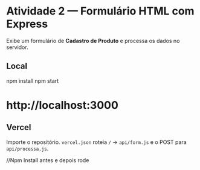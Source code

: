 # Atividade 2 — Formulário HTML com Express

Exibe um formulário de **Cadastro de Produto** e processa os dados no servidor.

## Local
npm install
npm start
# http://localhost:3000

## Vercel
Importe o repositório. `vercel.json` roteia `/` → `api/form.js` e o POST para `api/processa.js`.

//Npm Install antes e depois rode
